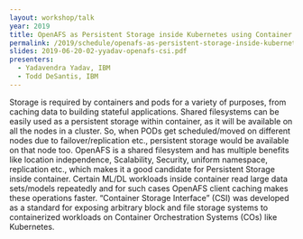 ```yaml
---
layout: workshop/talk
year: 2019
title: OpenAFS as Persistent Storage inside Kubernetes using Container Storage Interface plugin for OpenAFS
permalink: /2019/schedule/openafs-as-persistent-storage-inside-kubernetes/
slides: 2019-06-20-02-yyadav-openafs-csi.pdf
presenters:
  - Yadavendra Yadav, IBM
  - Todd DeSantis, IBM
---
```


Storage is required by containers and pods for a variety of purposes, from
caching data to building stateful applications.  Shared filesystems can be
easily used as a persistent storage within container, as it will be available
on all the nodes in a cluster. So, when PODs get scheduled/moved on different
nodes due to failover/replication etc., persistent storage would be available
on that node too. OpenAFS is a shared filesystem and has multiple benefits like
location independence, Scalability, Security, uniform namespace, replication
etc., which makes it a good candidate for Persistent Storage inside container.
Certain ML/DL workloads inside container read large data sets/models repeatedly
and for such cases OpenAFS client caching makes these operations faster.
“Container Storage Interface” (CSI) was developed as a standard for exposing
arbitrary block and file storage systems to containerized workloads on
Container Orchestration Systems (COs) like Kubernetes.
